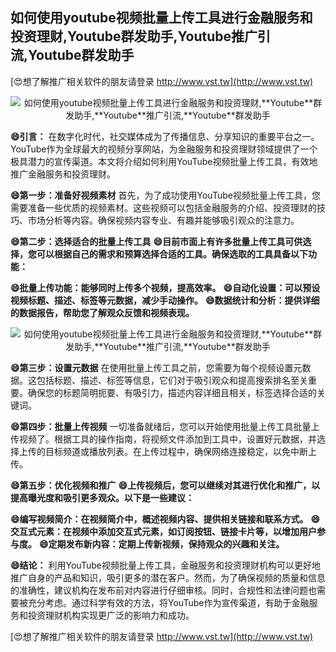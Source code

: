 ## **如何使用youtube视频批量上传工具进行金融服务和投资理财,**Youtube**群发助手,**Youtube**推广引流,**Youtube**群发助手**

[😍想了解推广相关软件的朋友请登录 http://www.vst.tw](http://www.vst.tw)

 <center><img src="https://vst.tw/MP4/tuiguang/png/0.png" alt="如何使用youtube视频批量上传工具进行金融服务和投资理财,**Youtube**群发助手,**Youtube**推广引流,**Youtube**群发助手"></center>

**😄引言：**
在数字化时代，社交媒体成为了传播信息、分享知识的重要平台之一。YouTube作为全球最大的视频分享网站，为金融服务和投资理财领域提供了一个极具潜力的宣传渠道。本文将介绍如何利用YouTube视频批量上传工具，有效地推广金融服务和投资理财。

**😄第一步：准备好视频素材**
首先，为了成功使用YouTube视频批量上传工具，您需要准备一些优质的视频素材。这些视频可以包括金融服务的介绍、投资理财的技巧、市场分析等内容。确保视频内容专业、有趣并能够吸引观众的注意力。

**😄第二步：选择适合的批量上传工具**
**😄目前市面上有许多批量上传工具可供选择，您可以根据自己的需求和预算选择合适的工具。确保选取的工具具备以下功能：**

**😄批量上传功能：能够同时上传多个视频，提高效率。**
**😄自动化设置：可以预设视频标题、描述、标签等元数据，减少手动操作。**
**😄数据统计和分析：提供详细的数据报告，帮助您了解观众反馈和视频表现。**

 <center><img src="https://vst.tw/MP4/tuiguang/png/0.png" alt="如何使用youtube视频批量上传工具进行金融服务和投资理财,**Youtube**群发助手,**Youtube**推广引流,**Youtube**群发助手"></center>

**😄第三步：设置元数据**
在使用批量上传工具之前，您需要为每个视频设置元数据。这包括标题、描述、标签等信息，它们对于吸引观众和提高搜索排名至关重要。确保您的标题简明扼要、有吸引力，描述内容详细且相关，标签选择合适的关键词。

**😄第四步：批量上传视频**
一切准备就绪后，您可以开始使用批量上传工具批量上传视频了。根据工具的操作指南，将视频文件添加到工具中，设置好元数据，并选择上传的目标频道或播放列表。在上传过程中，确保网络连接稳定，以免中断上传。

**😄第五步：优化视频和推广**
**😄上传视频后，您可以继续对其进行优化和推广，以提高曝光度和吸引更多观众。以下是一些建议：**

**😄编写视频简介：在视频简介中，概述视频内容、提供相关链接和联系方式。**
**😄交互式元素：在视频中添加交互式元素，如订阅按钮、链接卡片等，以增加用户参与度。**
**😄定期发布新内容：定期上传新视频，保持观众的兴趣和关注。**

**😄结论：**
利用YouTube视频批量上传工具，金融服务和投资理财机构可以更好地推广自身的产品和知识，吸引更多的潜在客户。然而，为了确保视频的质量和信息的准确性，建议机构在发布前对内容进行仔细审核。同时，合规性和法律问题也需要被充分考虑。通过科学有效的方法，将YouTube作为宣传渠道，有助于金融服务和投资理财机构实现更广泛的影响力和成功。

[😍想了解推广相关软件的朋友请登录 http://www.vst.tw](http://www.vst.tw)



